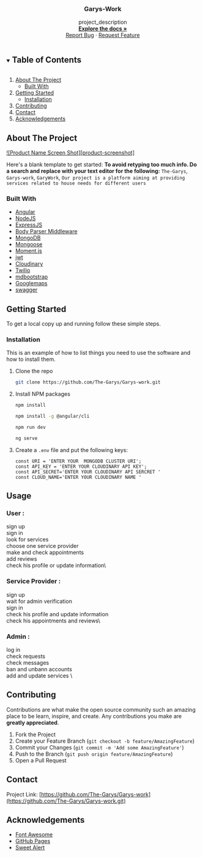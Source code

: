 <!-- PROJECT LOGO -->
<br />
<p align="center">
  <a href="https://github.com/The-Garys/Garys-work">
  </a>

  <h3 align="center">Garys-Work</h3>

  <p align="center">
    project_description
    <br />
    <a href="https://github.com/The-Garys/Garys-work"><strong>Explore the docs »</strong></a>
    <br />
    <a href="https://github.com/The-Garys/Garys-work/issues">Report Bug</a>
    ·
    <a href="https://github.com/github_username/repo_name/issues">Request Feature</a>
  </p>
</p>



<!-- TABLE OF CONTENTS -->
<details open="open">
  <summary><h2 style="display: inline-block">Table of Contents</h2></summary>
  <ol>
    <li>
      <a href="#about-the-project">About The Project</a>
      <ul>
        <li><a href="#built-with">Built With</a></li>
      </ul>
    </li>
    <li>
      <a href="#getting-started">Getting Started</a>
      <ul>
        <li><a href="#installation">Installation</a></li>
      </ul>
    </li>
    <li><a href="#contributing">Contributing</a></li>
    <li><a href="#contact">Contact</a></li>
    <li><a href="#acknowledgements">Acknowledgements</a></li>
  </ol>
</details>



<!-- ABOUT THE PROJECT -->
## About The Project

[![Product Name Screen Shot][product-screenshot]](https://example.com)

Here's a blank template to get started:
**To avoid retyping too much info. Do a search and replace with your text editor for the following:**
`The-Garys`, `Garys-work`, `GaryWork`, `Our project is a platform aiming at providing services related to house needs for different users `


### Built With


* [Angular](https://angular.io/)
* [NodeJS ](https://nodejs.org/)
* [ExpressJS ](https://expressjs.com/)
* [Body Parser Middleware ](https://github.com/expressjs/body-parser)
* [MongoDB ](https://docs.mongodb.com/)
* [Mongoose ](http://mongoosejs.com/)
* [Moment.js](https://momentjs.com/)
* [jwt](https://jwt.io/)
* [Cloudinary](https://cloudinary.com/)
* [Twilio](https://www.twilio.com/)
* [mdbootstrap](https://mdbootstrap.com/)
* [Googlemaps](https://developers.google.com/maps)
* [swagger](https://swagger.io/)




<!-- GETTING STARTED -->
## Getting Started

To get a local copy up and running follow these simple steps.




### Installation
This is an example of how to list things you need to use the software and how to install them.

1. Clone the repo
   ```sh
   git clone https://github.com/The-Garys/Garys-work.git
   ```
2. Install NPM packages
   ```sh
   npm install
   ```
   ```sh
   npm install -g @angular/cli
   ```
   ```sh
   npm run dev
   ```
   ```sh
   ng serve 
   ```
3. Create a `.env` file and put the following keys:

   ```JS
   const URI = 'ENTER YOUR  MONGODB CLUSTER URI';
   const API_KEY = 'ENTER YOUR CLOUDINARY API KEY';
   const API_SECRET='ENTER YOUR CLOUDINARY API SERCRET '
   const CLOUD_NAME='ENTER YOUR CLOUDINARY NAME '
   
   ```
## Usage 
### User :
sign up \
sign in \
look for services \
choose one service provider\
make and check appointments  \
add reviews \
check his profile or update information\
### Service Provider :
sign up \
wait for admin verification \
sign in \
check his profile and update information \
check his appointments and reviews\
### Admin :
log in \
check requests \
check messages \
ban and unbann accounts \
add and update services \




<!-- CONTRIBUTING -->
## Contributing

Contributions are what make the open source community such an amazing place to be learn, inspire, and create. Any contributions you make are **greatly appreciated**.

1. Fork the Project
2. Create your Feature Branch (`git checkout -b feature/AmazingFeature`)
3. Commit your Changes (`git commit -m 'Add some AmazingFeature'`)
4. Push to the Branch (`git push origin feature/AmazingFeature`)
5. Open a Pull Request


<!-- CONTACT -->
## Contact

Project Link: [https://github.com/The-Garys/Garys-work](https://github.com/The-Garys/Garys-work.git)



<!-- ACKNOWLEDGEMENTS -->
## Acknowledgements

* [Font Awesome](https://fontawesome.com)
* [GitHub Pages](https://pages.github.com)
* [Sweet Alert](https://sweetalert2.github.io/)
